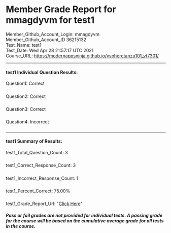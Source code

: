 # Member Grade Report for mmagdyvm for test1  
   
Member_Github_Account_Login: mmagdyvm  
Member_Github_Account_ID 36215132  
Test_Name: test1  
Test_Date: Wed Apr 28 21:57:17 UTC 2021  
Course_URL: https://modernappsninja.github.io/vspheretanzu101_vt7301/  
   
---  
#### test1 Individual Question Results:  
Question1: Correct  
#####  
Question2: Correct  
#####  
Question3: Correct  
#####  
Question4: Incorrect  
#####  
---  
#### test1 Summary of Results:  
test1_Total_Question_Count: 3  
#####  
test1_Correct_Response_Count: 3  
#####  
test1_Incorrect_Response_Count: 1  
#####  
test1_Percent_Correct: 75.00%  
#####  
test1_Grade_Report_Url: "[Click Here](https://github.com/modernappsninjas/mmagdyvm/blob/main/static/userdata/courses/vspheretanzu101_vt7301/grade_report.pr200.test1.md)"
##### Pass or fail grades are not provided for individual tests. A passing grade for the course will be based on the cumulative average grade for all tests in the course.  
